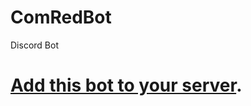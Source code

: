 # ComRedBot
Discord Bot

# [Add this bot to your server](https://discord.com/api/oauth2/authorize?client_id=804799067564539954&permissions=313344&scope=bot).















